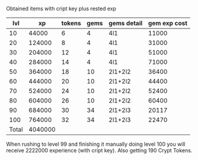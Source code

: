Obtained items with cript key plus rested exp

| lvl   |   xp    | tokens | gems | gems detail | gem exp cost |
| ----- | ------- | ------ | ---- | ----------- | ------------ |
| 10    |   44000 | 6      | 4    | 4l1         | 11000        |
| 20    |  124000 | 8      | 4    | 4l1         | 31000        |
| 30    |  204000 | 12     | 4    | 4l1         | 51000        |
| 40    |  284000 | 14     | 4    | 4l1         | 71000        |
| 50    |  364000 | 18     | 10   | 2l1+2l2     | 36400        |
| 60    |  444000 | 20     | 10   | 2l1+2l2     | 44400        |
| 70    |  524000 | 24     | 10   | 2l1+2l2     | 52400        |
| 80    |  604000 | 26     | 10   | 2l1+2l2     | 60400        |
| 90    |  684000 | 30     | 34   | 2l1+2l3     | 20117        |
| 100   |  764000 | 32     | 34   | 2l1+2l3     | 22470        |
| Total | 4040000 |
When rushing to level 99 and finishing it manually doing level 100 you will receive 2222000 experience (with cript key). Also getting 190 Crypt Tokens.